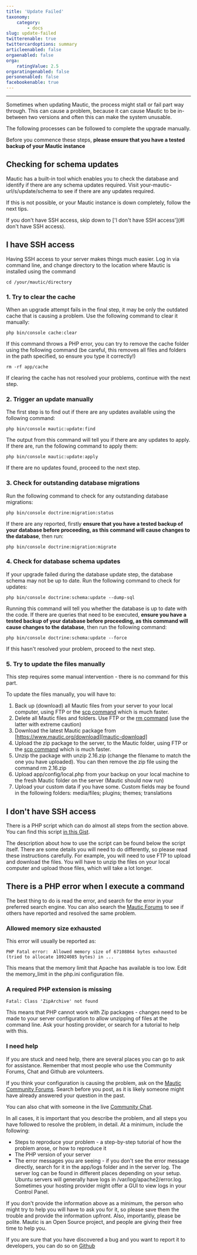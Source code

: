 ```yaml
---
title: 'Update Failed'
taxonomy:
    category:
        - docs
slug: update-failed
twitterenable: true
twittercardoptions: summary
articleenabled: false
orgaenabled: false
orga:
    ratingValue: 2.5
orgaratingenabled: false
personenabled: false
facebookenable: true
---
```


---------------------

Sometimes when updating Mautic, the process might stall or fail part way through.  This can cause a problem, because it can cause Mautic to be in-between two versions and often this can make the system unusable.

The following processes can be followed to complete the upgrade manually.

Before you commence these steps, **please ensure that you have a tested backup of your Mautic instance**

## Checking for schema updates
Mautic has a built-in tool which enables you to check the database and identify if there are any schema updates required.  Visit your-mautic-url/s/update/schema to see if there are any updates required.

If this is not possible, or your Mautic instance is down completely, follow the next tips.

If you don't have SSH access, skip down to ['I don't have SSH access'](#I don't have SSH access).

## I have SSH access

Having SSH access to your server makes things much easier. Log in via command line, and change directory to the location where Mautic is installed using the command

    cd /your/mautic/directory

### 1.  Try to clear the cache

When an upgrade attempt fails in the final step, it may be only the outdated cache that is causing a problem.  Use the following command to clear it manually:

    php bin/console cache:clear

If this command throws a PHP error, you can try to remove the cache folder using the following command (be careful, this removes all files and folders in the path specified, so ensure you type it correctly!)

    rm -rf app/cache

If clearing the cache has not resolved your problems, continue with the next step.

### 2. Trigger an update manually

The first step is to find out if there are any updates available using the following command:

    php bin/console mautic:update:find

The output from this command will tell you if there are any updates to apply.  If there are, run the following command to apply them:

    php bin/console mautic:update:apply

If there are no updates found, proceed to the next step.

### 3. Check for outstanding database migrations

Run the following command to check for any outstanding database migrations:

    php bin/console doctrine:migration:status

If there are any reported, firstly **ensure that you have a tested backup of your database before proceeding, as this command will cause changes to the database**, then run:

    php bin/console doctrine:migration:migrate

### 4. Check for database schema updates

If your upgrade failed during the database update step, the database schema may not be up to date.  Run the following command to check for updates:

    php bin/console doctrine:schema:update --dump-sql

Running this command will tell you whether the database is up to date with the code.  If there are queries that need to be executed, **ensure you have a tested backup of your database before proceeding, as this command will cause changes to the database**, then run the following command:

    php bin/console doctrine:schema:update --force

If this hasn't resolved your problem, proceed to the next step.

### 5. Try to update the files manually

This step requires some manual intervention - there is no command for this part.

To update the files manually, you will have to:
1. Back up (download) all Mautic files from your server to your local computer, using FTP or the [scp command][scp-command] which is much faster.
2. Delete all Mautic files and folders.  Use FTP or the [rm command][rm-command] (use the latter with extreme caution)
3. Download the latest Mautic package from [https://www.mautic.org/download][mautic-download]
4. Upload the zip package to the server, to the Mautic folder, using FTP or the [scp command][scp-command] which is much faster.
5. Unzip the package with unzip 2.16.zip (change the filename to match the one you have uploaded).  You can then remove the zip file using the command         rm 2.16.zip
6. Upload app/config/local.php from your backup on your local machine to the fresh Mautic folder on the server (Mautic should now run)
7. Upload your custom data if you have some. Custom fields may be found in the following folders: media/files; plugins; themes; translations

## I don't have SSH access

There is a PHP script which can do almost all steps from the section above.  You can find this script [in this Gist][commands-gist].

The description about how to use the script can be found below the script itself.  There are some details you will need to do differently, so please read these instructions carefully.  For example, you will need to use FTP to upload and download the files.  You will have to unzip the files on your local computer and upload those files, which will take a lot longer.

## There is a PHP error when I execute a command
The best thing to do is read the error, and search for the error in your preferred search engine.  You can also search the [Mautic Forums][support-forums] to see if others have reported and resolved the same problem.

### Allowed memory size exhausted
This error will usually be reported as:

    PHP Fatal error:  Allowed memory size of 67108864 bytes exhausted (tried to allocate 10924085 bytes) in ...

This means that the memory limit that Apache has available is too low.  Edit the memory_limit in the php.ini configuration file.

### A required PHP extension is missing

    Fatal: Class 'ZipArchive' not found

This means that PHP cannot work with Zip packages - changes need to be made to your server configuration to allow unzipping of files at the command line.  Ask your hosting provider, or search for a tutorial to help with this.

### I need help

If you are stuck and need help, there are several places you can go to ask for assistance.  Remember that most people who use the Community Forums, Chat and Github are volunteers.

If you think your configuration is causing the problem, ask on the [Mautic Community Forums][support-forums]. Search before you post, as it is likely someone might have already answered your question in the past.

You can also chat with someone in the live [Community Chat][mautic-slack].

In all cases, it is important that you describe the problem, and all steps you have followed to resolve the problem, in detail.  At a minimum, include the following:

* Steps to reproduce your problem - a step-by-step tutorial of how the problem arose, or how to reproduce it
* The PHP version of your server
* The error messages you are seeing - if you don't see the error message directly, search for it in the app/logs folder and in the server log.  The server log can be found in different places depending on your setup. Ubuntu servers will generally have logs in /var/log/apache2/error.log.  Sometimes your hosting provider might offer a GUI to view logs in your Control Panel.

If you don't provide the information above as a minimum, the person who might try to help you will have to ask you for it, so please save them the trouble and provide the information upfront.  Also, importantly, please be polite.  Mautic is an Open Source project, and people are giving their free time to help you.

If you are sure that you have discovered a bug and you want to report it to developers, you can do so on [Github][mautic-github]

[update-failed]: </troubleshooting/update-failed>
[rm-command]: <http://manpages.ubuntu.com/manpages/precise/en/man1/rm.1.html>
[mautic-download]: <https://www.mautic.org/download>
[scp-command]: <http://manpages.ubuntu.com/manpages/precise/en/man1/scp.1.html>
[commands-gist]: <https://gist.github.com/escopecz/9a1a0b10861941a457f4>
[support-forums]: <https://forum.mautic.org/support>
[mautic-slack]: <https://mautic.org/slack>
[mautic-github]: <https://github.com/mautic/mautic/issues/new>
